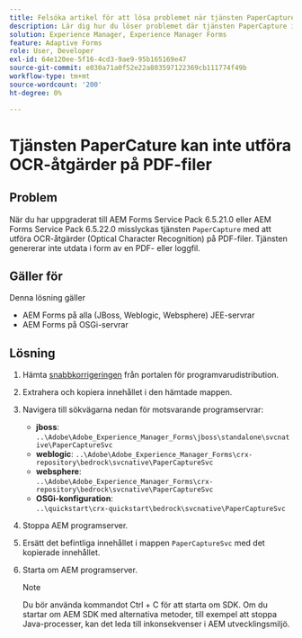 ```yaml
---
title: Felsöka artikel för att lösa problemet när tjänsten PaperCapture inte kan utföra OCR-åtgärder (Optical Character Recognition) på PDF-filer.
description: Lär dig hur du löser problemet där tjänsten PaperCapture inte kan utföra OCR-åtgärder (Optical Character Recognition) på PDF-filer.
solution: Experience Manager, Experience Manager Forms
feature: Adaptive Forms
role: User, Developer
exl-id: 64e120ee-5f16-4cd3-9ae9-95b165169e47
source-git-commit: e030a71a0f52e22a803597122369cb111774f49b
workflow-type: tm+mt
source-wordcount: '200'
ht-degree: 0%

---
```



# Tjänsten PaperCature kan inte utföra OCR-åtgärder på PDF-filer

## Problem

När du har uppgraderat till AEM Forms Service Pack 6.5.21.0 eller AEM Forms Service Pack 6.5.22.0 misslyckas tjänsten `PaperCapture` med att utföra OCR-åtgärder (Optical Character Recognition) på PDF-filer. Tjänsten genererar inte utdata i form av en PDF- eller loggfil.

## Gäller för

Denna lösning gäller

* AEM Forms på alla (JBoss, Weblogic, Websphere) JEE-servrar
* AEM Forms på OSGi-servrar

## Lösning

1. Hämta [snabbkorrigeringen](https://nam04.safelinks.protection.outlook.com/?url=https%3A%2F%2Fexperience.adobe.com%2F%23%2Fdownloads%2Fcontent%2Fsoftware-distribution%2Fen%2Faem.html%3Fpackage%3D%2Fcontent%2Fsoftware-distribution%2Fen%2Fdetails.html%2Fcontent%2Fdam%2Faem%2Fpublic%2Fadobe%2Fpackages%2Fcq650%2Fhotfix%2FPaperCaptureSvc.zip&amp;data=05%7C02%7Cruchitas%40adobe.com%7Cf50f80aab6994875271a08dc91f2f137%7Cfa7b1b5a7b34438794aed2c178decee1%7C0%7C0%7C638545719814675925%7CUnknown%7CTWFpbGZsb3d8eyJWIjoiMC4wLjAwMDAiLCJQIjoiV2luMzIiLCJBTiI6Ik1haWwiLCJXVCI6Mn0%3D%7C0%7C%7C%7C&amp;sdata=9pTrMfiMD%2B5kQezxsZwTdOmaaktxURR99d7f6wHr%2FWQ%3D&amp;reserved=0) från portalen för programvarudistribution.
1. Extrahera och kopiera innehållet i den hämtade mappen.
1. Navigera till sökvägarna nedan för motsvarande programservrar:
   * **jboss**:
     `..\Adobe\Adobe_Experience_Manager_Forms\jboss\standalone\svcnative\PaperCaptureSvc`
   * **weblogic**:
     `..\Adobe\Adobe_Experience_Manager_Forms\crx-repository\bedrock\svcnative\PaperCaptureSvc`
   * **websphere**:\
     `..\Adobe\Adobe_Experience_Manager_Forms\crx-repository\bedrock\svcnative\PaperCaptureSvc`
   * **OSGi-konfiguration**:\
     `..\quickstart\crx-quickstart\bedrock\svcnative\PaperCaptureSvc`
1. Stoppa AEM programserver.
1. Ersätt det befintliga innehållet i mappen `PaperCaptureSvc` med det kopierade innehållet.
1. Starta om AEM programserver.

   >[!NOTE]
   >
   > Du bör använda kommandot Ctrl + C för att starta om SDK. Om du startar om AEM SDK med alternativa metoder, till exempel att stoppa Java-processer, kan det leda till inkonsekvenser i AEM utvecklingsmiljö.
